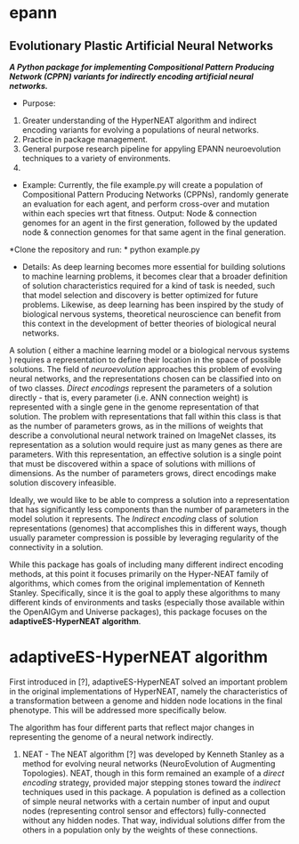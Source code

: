 # epann
## Evolutionary Plastic Artificial Neural Networks

***A Python package for implementing Compositional Pattern Producing Network (CPPN) variants for indirectly encoding artificial neural networks.***

- Purpose:
1. Greater understanding of the HyperNEAT algorithm and indirect encoding variants for evolving a populations of neural networks.
2. Practice in package management.
3. General purpose research pipeline for appyling EPANN neuroevolution techniques to a variety of environments.
4. 

- Example:
Currently, the file example.py will create a population of Compositional Pattern Producing Networks (CPPNs), randomly generate an evaluation for each agent, and perform cross-over and mutation within each species wrt that fitness. Output: Node & connection genomes for an agent in the first generation, followed by the updated node & connection genomes for that same agent in the final generation. 

*Clone the repository and run: *    python example.py


- Details:
As deep learning becomes more essential for building solutions to machine learning problems, it becomes clear that a broader definition of solution characteristics required for a kind of task is needed, such that model selection and discovery is better optimized for future problems. Likewise, as deep learning has been inspired by the study of biological nervous systems, theoretical neuroscience can benefit from this context in the development of better theories of biological neural networks. 

A solution ( either a machine learning model or a biological nervous systems ) requires a representation to define their location in the space of possible solutions. The field of *neuroevolution* approaches this problem of evolving neural networks, and the representations chosen can be classified into on of two classes. *Direct encodings* represent the parameters of a solution directly - that is, every parameter (i.e. ANN connection weight) is represented with a single gene in the genome representation of that solution. The problem with representations that fall within this class is that as the number of parameters grows, as in the millions of weights that describe a convolutional neural network trained on ImageNet classes, its representation as a solution would require just as many genes as there are parameters. With this representation, an effective solution is a single point that must be discovered within a space of solutions with millions of dimensions. As the number of parameters grows, direct encodings make solution discovery infeasible. 

Ideally, we would like to be able to compress a solution into a representation that has significantly less components than the number of parameters in the model solution it represents. The *Indirect encoding* class of solution representations (genomes) that accomplishes this in different ways, though usually parameter compression is possible by leveraging regularity of the connectivity in a solution. 

While this package has goals of including many different indirect encoding methods, at this point it focuses primarily on the Hyper-NEAT family of algorithms, which comes from the original implementation of Kenneth Stanley. Specifically, since it is the goal to apply these algorithms to many different kinds of environments and tasks (especially those available within the OpenAIGym and Universe packages), this package focuses on the **adaptiveES-HyperNEAT algorithm**. 

# adaptiveES-HyperNEAT algorithm
First introduced in [?], adaptiveES-HyperNEAT solved an important problem in the original implementations of HyperNEAT, namely the characteristics of a transformation between a genome and hidden node locations in the final phenotype. This will be addressed more specifically below. 

The algorithm has four different parts that reflect major changes in representing the genome of a neural network indirectly. 

1. NEAT - The NEAT algorithm [?] was developed by Kenneth Stanley as a method for evolving neural networks (NeuroEvolution of Augmenting Topologies). NEAT, though in this form remained an example of a *direct encoding* strategy, provided major stepping stones toward the *indirect* techniques used in this package. A population is defined as a collection of simple neural networks with a certain number of input and ouput nodes (representing control sensor and effectors) fully-connected without any hidden nodes. That way, individual solutions differ from the others in a population only by the weights of these connections. 





